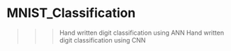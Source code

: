 # MNIST_Classification
>>> Hand written digit classification using ANN
>>> Hand written digit classification using CNN
